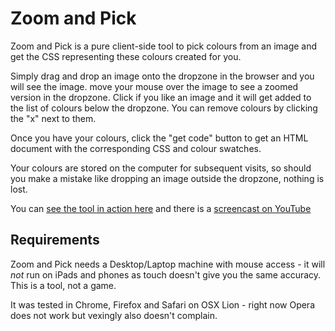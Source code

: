 # Zoom and Pick

Zoom and Pick is a pure client-side tool to pick colours from an image and get the CSS representing these colours created for you. 

Simply drag and drop an image onto the dropzone in the browser and you will see the image. move your mouse over the image to see a zoomed version in the dropzone. Click if you like an image and it will get added to the list of colours below the dropzone. You can remove colours by clicking the "x" next to them. 


Once you have your colours, click the "get code" button to get an HTML document with the corresponding CSS and colour swatches. 

Your colours are stored on the computer for subsequent visits, so should you make a mistake like dropping an image outside the dropzone, nothing is lost.

You can [see the tool in action here](http://thewebrocks.com/demos/zoom-and-pick/) and there is a [screencast on YouTube](http://www.youtube.com/watch?v=nuqEHQlJBgg)

## Requirements

Zoom and Pick needs a Desktop/Laptop machine with mouse access - it will _not_ run on iPads and phones as touch doesn't give you the same accuracy. This is a tool, not a game. 

It was tested in Chrome, Firefox and Safari on OSX Lion - right now Opera does not work but vexingly also doesn't complain. 
